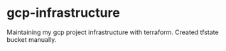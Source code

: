 # gcp-infrastructure

Maintaining my gcp project infrastructure with terraform. Created tfstate bucket manually.
